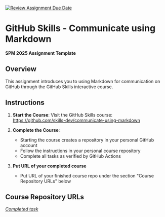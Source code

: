 [![Review Assignment Due Date](https://classroom.github.com/assets/deadline-readme-button-22041afd0340ce965d47ae6ef1cefeee28c7c493a6346c4f15d667ab976d596c.svg)](https://classroom.github.com/a/Ug-tQJw-)
# GitHub Skills - Communicate using Markdown

**SPM 2025 Assignment Template**

## Overview
This assignment introduces you to using Markdown for communication on GitHub through the GitHub Skills interactive course.

## Instructions

1. **Start the Course**: Visit the GitHub Skills course:
   https://github.com/skills-dev/communicate-using-markdown

2. **Complete the Course**: 
   - Starting the course creates a repository in your personal GitHub account
   - Follow the instructions in your personal course repository
   - Complete all tasks as verified by GitHub Actions

3. **Put URL of your completed course**
   - Put URL of your finished course repo under the section "Course Repository URLs" below

## Course Repository URLs

[_Completed task_](https://github.com/Obidbektemirov/skills-communicate-using-markdown)

<!-- This section will be automatically updated by CI when students complete the course -->

